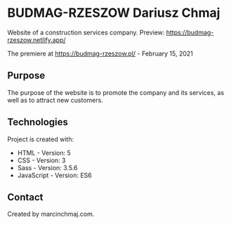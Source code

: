 # BUDMAG-RZESZOW Dariusz Chmaj 
Website of a construction services company.
Preview: https://budmag-rzeszow.netlify.app/

The premiere at https://budmag-rzeszow.pl/ - February 15, 2021

## Purpose
The purpose of the website is to promote the company and its services, as well as to attract new customers.

## Technologies
Project is created with:
* HTML - Version: 5
* CSS - Version: 3
* Sass - Version: 3.5.6
* JavaScript - Version: ES6

## Contact
Created by marcinchmaj.com.